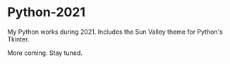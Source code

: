 # Python-2021
My Python works during 2021. Includes the Sun Valley theme for Python's Tkinter.

More coming. Stay tuned. 
